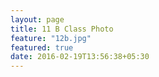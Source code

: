 ```yaml
---
layout: page
title: 11 B Class Photo
feature: "12b.jpg"
featured: true
date: 2016-02-19T13:56:38+05:30
---
```

